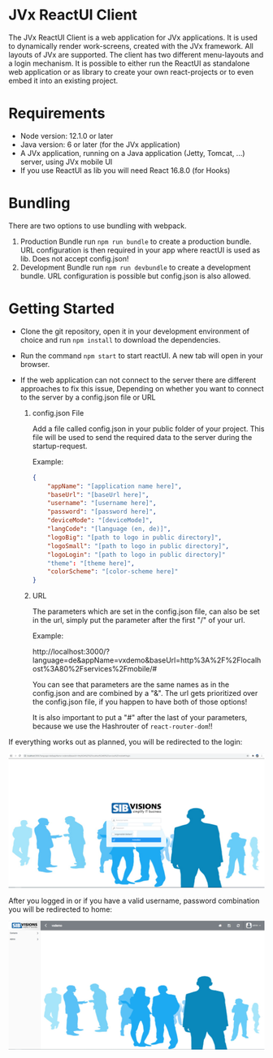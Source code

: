 # JVx ReactUI Client
The JVx ReactUI Client is a web application for JVx applications. It is used to dynamically render work-screens, created with the JVx framework. All layouts of JVx are supported. The client has two different menu-layouts and a login mechanism. It is possible to either run the ReactUI as standalone web application or as library to create your own react-projects or to even embed it into an existing project.

# Requirements
- Node version: 12.1.0 or later
- Java version: 6 or later (for the JVx application)
- A JVx application, running on a Java application (Jetty, Tomcat, ...) server, using JVx mobile UI
- If you use ReactUI as lib you will need React 16.8.0 (for Hooks)

# Bundling
There are two options to use bundling with webpack.

1. Production Bundle
run `npm run bundle` to create a production bundle. URL configuration is then required in your app where reactUI is used as lib. Does not accept config.json!
2. Development Bundle
run `npm run devbundle` to create a development bundle. URL configuration is possible but config.json is also allowed.

# Getting Started
- Clone the git repository, open it in your development environment of choice and run ```npm install``` to download the dependencies.
- Run the command ```npm start``` to start reactUI. A new tab will open in your browser.
- If the web application can not connect to the server there are different approaches to fix this issue, Depending on whether you want to connect to the server by a config.json file or URL

    1. config.json File
    
        Add a file called config.json in your public folder of your project. This file will be used to send the required data to the server during the startup-request. 
        
        Example:

        ```json
        {
            "appName": "[application name here]",
            "baseUrl": "[baseUrl here]",
            "username": "[username here]",
            "password": "[password here]",
            "deviceMode": "[deviceMode]",
            "langCode": "[language (en, de)]",
            "logoBig": "[path to logo in public directory]",
            "logoSmall": "[path to logo in public directory]",
            "logoLogin": "[path to logo in public directory]"
            "theme": "[theme here]",
            "colorScheme": "[color-scheme here]"
        }
        ```

    2. URL

        The parameters which are set in the config.json file, can also be set in the url, simply put the parameter after the first "/" of your url.

        Example:

        http://localhost:3000/?language=de&appName=vxdemo&baseUrl=http%3A%2F%2Flocalhost%3A80%2Fservices%2Fmobile/#

        You can see that parameters are the same names as in the config.json and are combined by a "&". The url gets prioritized over the config.json file, if you happen to have both of those options!
        
        It is also important to put a "#" after the last of your parameters, because we use the Hashrouter of ```react-router-dom```!!

If everything works out as planned, you will be redirected to the login:

![connected-login](./src/readme-imgs/connected-login.PNG)

After you logged in or if you have a valid username, password combination you will be redirected to home:

![connected-home](./src/readme-imgs/connected.png)
